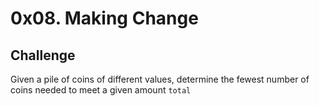 # 0x08. Making Change

## Challenge
Given a pile of coins of different values, determine the fewest number of coins needed to meet a given amount `total`
